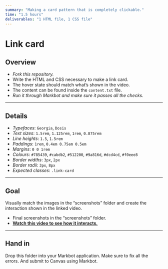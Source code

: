 ```yaml
---
summary: "Making a card pattern that is completely clickable."
time: "1.5 hours"
deliverables: "1 HTML file, 1 CSS file"
---
```


# Link card

## Overview

- *Fork this repository.*
- Write the HTML and CSS necessary to make a link card.
- The hover state should match what’s shown in the video.
- The content can be found inside the `content.txt` file.
- *Run it through Markbot and make sure it passes all the checks.*

---

## Details

- *Typefaces*: `Georgia`, `Dosis`
- *Text sizes*: `1.5rem`, `1.125rem`, `1rem`, `0.875rem`
- *Line heights*: `1.5`, `1.5rem`
- *Paddings*: `1rem`, `0.4em 0.75em 0.5em`
- *Margins*: `0 0 1rem`
- *Colours*: `#785439`, `#cabdb2`, `#512200`, `#9a816d`, `#dcd4cd`, `#f0eee8`
- *Border widths*: `3px`, `2px`
- *Border radii*: `3px`, `8px`
- *Expected classes*: `.link-card`

---

## Goal

Visually match the images in the “screenshots” folder and create the interaction shown in the linked video.

- Final screenshots in the “screenshots” folder.
- [**Watch this video to see how it interacts.**](https://youtu.be/MG9POj23C8c)

---

## Hand in

Drop this folder into your Markbot application. Make sure to fix all the errors. And submit to Canvas using Markbot.
